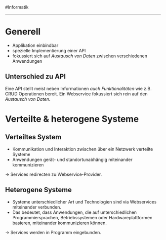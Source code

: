 #Informatik 
***
# Generell
- Applikation einbindbar
- spezielle Implementierung einer API
- fokussiert sich auf *Austausch von Daten* zwischen verschiedenen Anwendungen

## Unterschied zu API
Eine API stellt meist neben Informationen *auch Funktionalitäten* wie z.B. CRUD Operationen bereit.
Ein Webservice fokussiert sich rein auf den *Austausch von Daten*.

# Verteilte & heterogene Systeme
## Verteiltes System
- Kommunikation und Interaktion zwischen über ein Netzwerk verteilte Systeme
- Anwendungen gerät- und standortunabhängig miteinander kommunizieren

→ Services redirecten zu Webservice-Provider.

## Heterogene Systeme
- Systeme unterschiedlicher Art und Technologien sind via Webservices miteinander verbunden.
- Das bedeutet, dass Anwendungen, die auf unterschiedlichen Programmiersprachen, Betriebssystemen oder Hardwareplattformen basieren, miteinander kommunizieren können.

→ Services werden in Programm eingebunden.